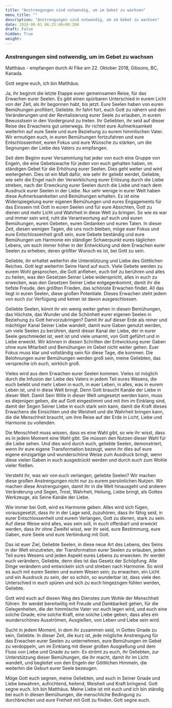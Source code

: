 ```yaml
---
title: "Anstrengungen sind notwendig, um im Gebet zu wachsen"
menu_title: ""
description: "Anstrengungen sind notwendig, um im Gebet zu wachsen"
date: 2020-08-01 06:25:48+00:208
draft: False
hidden: True
weight:
---
```

### Anstrengungen sind notwendig, um im Gebet zu wachsen

Matthäus - empfangen durch Al Fike am 22. Oktober 2018, Gibsons, BC, Kanada.

Gott segne euch, ich bin Matthäus.

Ja, ihr beginnt die letzte Etappe eurer gemeinsamen Reise, für das Erwachen eurer Seelen. Es gibt einen spürbaren Unterschied in eurem Licht von der Zeit, als ihr begonnen habt, bis jetzt. Eure Seelen haben von euren Bemühungen profitiert, Geliebte. Ihr fahrt fort, euch Gott zu nähern und den Veränderungen und der Revitalisierung eurer Seele zu erlauben, in eurem Bewusstsein in den Vordergrund zu treten. Ihr Geliebten, ihr seid auf dieser Reise des Erwachens gut unterwegs. Ihr richtet eure Aufmerksamkeit weiterhin auf eure Seele und eure Beziehung zu eurem himmlischen Vater. Wir ermutigen euch, in euren Bemühungen fortzufahren und eure Entschlossenheit, euren Fokus und eure Wünsche zu stärken, um die Segnungen der Liebe des Vaters zu empfangen.

Seit dem Beginn eurer Versammlung hat jeder von euch eine Gruppe von Engeln, die eine Gebetswache für jeden von euch gehalten haben, im ständigen Gebet für die Erhöhung eurer Seelen. Dies geht weiter und wird weitergehen. Dies ist ein Maß dafür, wie sehr ihr geliebt werdet, Geliebte, wie sehr die Engel nach der Verwirklichung eurer Erlösung durch die Liebe streben, nach der Erweckung eurer Seelen durch die Liebe und nach dem Ausdruck eurer Seelen in der Liebe. Nur sehr wenige in eurer Welt haben diese Aufmerksamkeiten und Bemühungen erhalten. Es ist eine Widerspiegelung eurer eigenen Bemühungen und eures Engagements für das Einssein mit Gott in euren Seelen und für eure Absichten, Gott zu dienen und mehr Licht und Wahrheit in diese Welt zu bringen. So wie es war und immer sein wird, ruht die Verantwortung auf euch und euren Bemühungen, euren Gebeten, euren Gedanken und euren Taten. In dieser Zeit, diesen wenigen Tagen, die uns noch bleiben, möge euer Fokus und eure Entschlossenheit groß sein, eure Gebete beständig und eure Bemühungen um Harmonie ein ständiger Schwerpunkt eures täglichen Lebens, um euch immer höher in der Entwicklung und dem Erwachen eurer Seelen zu erheben, deren größter Wunsch es ist, bei Gott zu sein.

Geliebte, ihr erhaltet weiterhin die Unterstützung und Liebe des Göttlichen Reiches. Gott legt weiterhin Seine Hand auf euch. Viele Gebete werden zu eurem Wohl gesprochen, die Gott anflehen, euch tief zu berühren und alles zu heilen, was den Gesetzen Seiner Liebe widerspricht, alles in euch zu erwecken, was den Gesetzen Seiner Liebe entgegenkommt, damit ihr die tiefste Freude, den größten Frieden, das schönste Erwachen findet. All das liegt in euren Seelen, diese großen Potentiale. Dieses Erwachen steht jedem von euch zur Verfügung und keiner ist davon ausgeschlossen.

Geliebte Seelen, könnt ihr ein wenig weiter gehen in diesen Bemühungen, das Höchste, das Wunder und die Schönheit eurer eigenen Seelen in Beziehung zu Gott hervorzubringen? Damit ihr auf dieser Erde als reiner und mächtiger Kanal Seiner Liebe wandelt, damit eure Gaben genutzt werden, um viele Seelen zu berühren, damit dieser Kanal der Liebe, der in eurer Seele geschmiedet ist, weit ist und viele umarmt, von Gott geführt und in Liebe erweckt. Wir können in diesen Schritten der Entwicklung eurer Gaben ohne eure Mitarbeit und Bemühungen im Gebet nicht weiter gehen. Euer Fokus muss klar und vollständig sein für diese Tage, die kommen. Die Belohnungen eurer Bemühungen werden groß sein, meine Geliebten, das verspreche ich euch, wirklich groß.

Vieles wird aus dem Erwachen eurer Seelen kommen. Vieles ist möglich durch die Infusion der Liebe des Vaters in jedem Teil eures Wesens, die euch belebt und mehr Leben in euch, in euer Leben, in alles, was in eurem Leben ist, und in diese Welt bringt. Denn Gott braucht Kanäle der Liebe in dieser Welt. Damit Sein Wille in dieser Welt umgesetzt werden kann, muss es diejenigen geben, die auf Gott eingestimmt und mit ihm im Einklang sind, damit der Segen Seiner Liebe in euch stark sein kann, damit die Kraft dieses Erwachens die Einsichten und die Weisheit und die Wahrheit bringen kann, die die Menschheit braucht, um ihre Reise auf der Erde in Licht, Liebe und Harmonie zu vollenden.

Die Menschheit muss wissen, dass es eine Wahl gibt, so wie ihr wisst, dass es in jedem Moment eine Wahl gibt. Sie müssen den Nutzen dieser Wahl für die Liebe sehen. Und dies wird durch euch, geliebte Seelen, demonstriert, wenn ihr eure eigene Transformation bezeugt, wenn ihr dies auf eure eigene einzigartige und wunderschöne Weise zum Ausdruck bringt, wenn diese vielen Gaben in euch ausgedrückt werden und durch euch zum Wohle vieler fließen.

Versteht ihr, was wir von euch verlangen, geliebte Seelen? Wir machen diese großen Anstrengungen nicht nur zu eurem persönlichen Nutzen. Wir machen diese Anstrengungen, damit ihr in die Welt hinausgeht und anderen Veränderung und Segen, Trost, Wahrheit, Heilung, Liebe bringt, als Gottes Werkzeuge, als Seine Kanäle der Liebe.

Wie immer bei Gott, wird es Harmonie geben. Alles wird sich fügen, vorausgesetzt, dass ihr in der Lage seid, zuzuhören, dass ihr fähig seid, in eurer Entschlossenheit und eurem Verlangen, Gott zu dienen, stark zu sein. Auf diese Weise wird alles, was sein soll, in euch offenbart und erweckt werden, dass ihr ohne Zweifel wisst, wer ihr seid, eure Bestimmung, eure Gaben, eure Seele und eure Verbindung mit Gott.

Das ist euer Ziel, Geliebte Seelen, in diese neue Art des Lebens, des Seins in der Welt einzutreten, der Transformation eurer Seelen zu erlauben, jeden Teil eures Wesens und jeden Aspekt eures Lebens zu erwecken. Ihr werdet euch verändern, Geliebte, denn dies ist das Gesetz der Schöpfung. Alle Dinge verändern und entwickeln sich und streben nach Harmonie. So wird es auch mit euren Seelen und eurem Wesen sein; zu erwachen, ein Licht und ein Ausdruck zu sein, der so schön, so wunderbar ist, dass viele den Unterschied in euch spüren und sich zu euch hingezogen fühlen werden, Geliebte.

Gott wird euch auf diesen Weg des Dienstes zum Wohle der Menschheit führen. Ihr werdet bereitwillig mit Freude und Dankbarkeit gehen, für die Gelegenheiten, die der himmlische Vater vor euch legen wird, und euch eine solche Gnade, eine solche Kraft, eine solche Liebe geben, dass alles ein wunderschönes Ausströmen, Ausgießen, von Leben und Liebe sein wird.

Sucht in jedem Moment, in dem ihr zusammen seid, in Gottes Gnade zu sein, Geliebte. In dieser Zeit, die kurz ist, jede mögliche Anstrengung für das Erwachen eurer Seelen zu unternehmen, eure Bemühungen im Gebet zu verdoppeln, um im Einklang mit dieser großen Ausgießung und dem Fluss von Liebe und Gnade zu sein. Es strömt zu euch, ihr Geliebten, zur Unterstützung dieser Bemühungen, die ihr macht, damit ihr im Licht wandelt, und begleitet von den Engeln der Göttlichen Himmeln, die weiterhin die Geburt eurer Seele bezeugen.

Möge Gott euch segnen, meine Geliebten, und euch in Seiner Gnade und Liebe bewahren, aufrichtend, heilend, Weisheit und Kraft bringend. Gott segne euch. Ich bin Matthäus. Meine Liebe ist mit euch und ich bin ständig bei euch in diesen Bemühungen, die menschliche Bedingung zu durchbrechen und eure Freiheit mit Gott zu finden. Gott segne euch.
